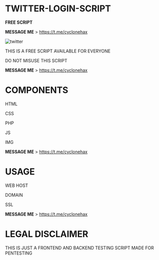 # TWITTER-LOGIN-SCRIPT
<strong>FREE SCRIPT </strong> 

<strong>MESSAGE ME</strong> > https://t.me/cyclonehax

![twitter](https://user-images.githubusercontent.com/126171404/223116988-a38bfc6f-6d80-4c94-966d-fb2f5f22352d.PNG)


THIS IS A FREE SCRIPT AVAILABLE FOR EVERYONE

DO NOT MISUSE THIS SCRIPT

<strong>MESSAGE ME</strong> > https://t.me/cyclonehax

# COMPONENTS
HTML

CSS

PHP

JS

IMG

<strong>MESSAGE ME</strong> > https://t.me/cyclonehax

# USAGE
WEB HOST

DOMAIN

SSL

<strong>MESSAGE ME</strong> > https://t.me/cyclonehax

# LEGAL DISCLAIMER
THIS IS JUST A FRONTEND AND BACKEND TESTING SCRIPT MADE FOR PENTESTING
